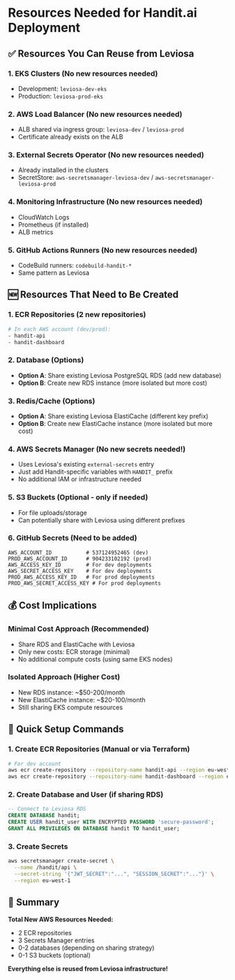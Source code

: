 # Resources Needed for Handit.ai Deployment

## ✅ Resources You Can Reuse from Leviosa

### 1. **EKS Clusters** (No new resources needed)
- Development: `leviosa-dev-eks`
- Production: `leviosa-prod-eks`

### 2. **AWS Load Balancer** (No new resources needed)
- ALB shared via ingress group: `leviosa-dev` / `leviosa-prod`
- Certificate already exists on the ALB

### 3. **External Secrets Operator** (No new resources needed)
- Already installed in the clusters
- SecretStore: `aws-secretsmanager-leviosa-dev` / `aws-secretsmanager-leviosa-prod`

### 4. **Monitoring Infrastructure** (No new resources needed)
- CloudWatch Logs
- Prometheus (if installed)
- ALB metrics

### 5. **GitHub Actions Runners** (No new resources needed)
- CodeBuild runners: `codebuild-handit-*`
- Same pattern as Leviosa

## 🆕 Resources That Need to Be Created

### 1. **ECR Repositories** (2 new repositories)
```bash
# In each AWS account (dev/prod):
- handit-api
- handit-dashboard
```

### 2. **Database** (Options)
- **Option A**: Share existing Leviosa PostgreSQL RDS (add new database)
- **Option B**: Create new RDS instance (more isolated but more cost)

### 3. **Redis/Cache** (Options)
- **Option A**: Share existing Leviosa ElastiCache (different key prefix)
- **Option B**: Create new ElastiCache instance (more isolated but more cost)

### 4. **AWS Secrets Manager** (No new secrets needed!)
- Uses Leviosa's existing `external-secrets` entry
- Just add Handit-specific variables with `HANDIT_` prefix
- No additional IAM or infrastructure needed

### 5. **S3 Buckets** (Optional - only if needed)
- For file uploads/storage
- Can potentially share with Leviosa using different prefixes

### 6. **GitHub Secrets** (Need to be added)
```
AWS_ACCOUNT_ID           # 537124952465 (dev)
PROD_AWS_ACCOUNT_ID      # 904233102192 (prod)
AWS_ACCESS_KEY_ID        # For dev deployments
AWS_SECRET_ACCESS_KEY    # For dev deployments
PROD_AWS_ACCESS_KEY_ID   # For prod deployments
PROD_AWS_SECRET_ACCESS_KEY # For prod deployments
```

## 💰 Cost Implications

### Minimal Cost Approach (Recommended)
- Share RDS and ElastiCache with Leviosa
- Only new costs: ECR storage (minimal)
- No additional compute costs (using same EKS nodes)

### Isolated Approach (Higher Cost)
- New RDS instance: ~$50-200/month
- New ElastiCache instance: ~$20-100/month
- Still sharing EKS compute resources

## 🔧 Quick Setup Commands

### 1. Create ECR Repositories (Manual or via Terraform)
```bash
# For dev account
aws ecr create-repository --repository-name handit-api --region eu-west-1
aws ecr create-repository --repository-name handit-dashboard --region eu-west-1
```

### 2. Create Database and User (if sharing RDS)
```sql
-- Connect to Leviosa RDS
CREATE DATABASE handit;
CREATE USER handit_user WITH ENCRYPTED PASSWORD 'secure-password';
GRANT ALL PRIVILEGES ON DATABASE handit TO handit_user;
```

### 3. Create Secrets
```bash
aws secretsmanager create-secret \
  --name /handit/api \
  --secret-string '{"JWT_SECRET":"...", "SESSION_SECRET":"..."}' \
  --region eu-west-1
```

## 📝 Summary

**Total New AWS Resources Needed:**
- 2 ECR repositories
- 3 Secrets Manager entries
- 0-2 databases (depending on sharing strategy)
- 0-1 S3 buckets (optional)

**Everything else is reused from Leviosa infrastructure!**